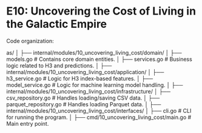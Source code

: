 # E10: Uncovering the Cost of Living in the Galactic Empire

Code organization:

as/
│
├── internal/modules/10_uncovering_living_cost/domain/
│   ├── models.go          # Contains core domain entities.
│   ├── services.go        # Business logic related to H3 and predictions.
│
├── internal/modules/10_uncovering_living_cost/application/
│   ├── h3_service.go      # Logic for H3 index-based features.
│   ├── model_service.go   # Logic for machine learning model handling.
│
├── internal/modules/10_uncovering_living_cost/infrastructure/
│   ├── csv_repository.go  # Handles loading/saving CSV data.
│   ├── parquet_repository.go # Handles loading Parquet data.
│
├── internal/modules/10_uncovering_living_cost/interfaces/
│   ├── cli.go             # CLI for running the program.
│
├── cmd/10_uncovering_living_cost/main.go # Main entry point.
